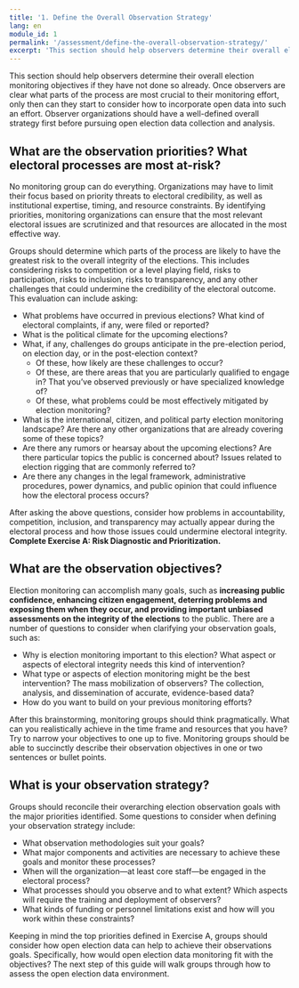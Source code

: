 ```yaml
---
title: '1. Define the Overall Observation Strategy'
lang: en
module_id: 1
permalink: '/assessment/define-the-overall-observation-strategy/'
excerpt: 'This section should help observers determine their overall election monitoring objectives if they have not done so already. Once observers are clear what parts of the process are most crucial to their monitoring effort, only then can they start to consider how to incorporate open data into such an effort. Observer organizations should have a well-defined overall strategy first before pursuing open election data collection and analysis.'
---
```


This section should help observers determine their overall election monitoring objectives if they have not done so already. Once observers are clear what parts of the process are most crucial to their monitoring effort, only then can they start to consider how to incorporate open data into such an effort. Observer organizations should have a well-defined overall strategy first before pursuing open election data collection and analysis.

## What are the observation priorities? What electoral processes are most at-risk?

No monitoring group can do everything. Organizations may have to limit their focus based on priority threats to electoral credibility, as well as institutional expertise, timing, and resource constraints. By identifying priorities, monitoring organizations can ensure that the most relevant electoral issues are scrutinized and that resources are allocated in the most effective way.

Groups should determine which parts of the process are likely to have the greatest risk to the overall integrity of the elections. This includes considering risks to competition or a level playing field, risks to participation, risks to inclusion, risks to transparency, and any other challenges that could undermine the credibility of the electoral outcome. This evaluation can include asking:

- What problems have occurred in previous elections? What kind of electoral complaints, if any, were filed or reported?
- What is the political climate for the upcoming elections?
- What, if any, challenges do groups anticipate in the pre-election period, on election day, or in the post-election context?
  - Of these, how likely are these challenges to occur?
  - Of these, are there areas that you are particularly qualified to engage in? That you’ve observed previously or have specialized knowledge of?
  - Of these, what problems could be most effectively mitigated by election monitoring?
- What is the international, citizen, and political party election monitoring landscape? Are there any other organizations that are already covering some of these topics?
- Are there any rumors or hearsay about the upcoming elections? Are there particular topics the public is concerned about? Issues related to election rigging that are commonly referred to?
- Are there any changes in the legal framework, administrative procedures, power dynamics, and public opinion that could influence how the electoral process occurs?

After asking the above questions, consider how problems in accountability, competition, inclusion, and transparency may actually appear during the electoral process and how those issues could undermine electoral integrity. **Complete Exercise A: Risk Diagnostic and Prioritization.**

## What are the observation objectives?

Election monitoring can accomplish many goals, such as **increasing public confidence, enhancing citizen engagement, deterring problems and exposing them when they occur, and providing important unbiased assessments on the integrity of the elections** to the public. There are a number of questions to consider when clarifying your observation goals, such as:

- Why is election monitoring important to this election? What aspect or aspects of electoral integrity needs this kind of intervention?
- What type or aspects of election monitoring might be the best intervention? The mass mobilization of observers? The collection, analysis, and dissemination of accurate, evidence-based data?
- How do you want to build on your previous monitoring efforts?

After this brainstorming, monitoring groups should think pragmatically. What can you realistically achieve in the time frame and resources that you have? Try to narrow your objectives to one up to five. Monitoring groups should be able to succinctly describe their observation objectives in one or two sentences or bullet points.

## What is your observation strategy?

Groups should reconcile their overarching election observation goals with the major priorities identified. Some questions to consider when defining your observation strategy include:

- What observation methodologies suit your goals?
- What major components and activities are necessary to achieve these goals and monitor these processes?
- When will the organization—at least core staff—be engaged in the electoral process?
- What processes should you observe and to what extent? Which aspects will require the training and deployment of observers?
- What kinds of funding or personnel limitations exist and how will you work within these constraints?

Keeping in mind the top priorities defined in Exercise A, groups should consider how open election data can help to achieve their observations goals. Specifically, how would open election data monitoring fit with the objectives? The next step of this guide will walk groups through how to assess the open election data environment.
